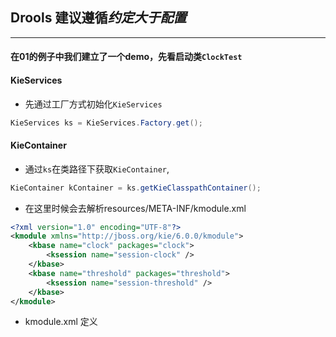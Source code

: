 ## Drools 建议遵循*约定大于配置*
* * *
#### 在01的例子中我们建立了一个demo，先看启动类`ClockTest`
#### KieServices
* 先通过工厂方式初始化`KieServices`
```java
KieServices ks = KieServices.Factory.get();
```
#### KieContainer
* 通过`ks`在类路径下获取`KieContainer`,
```java
KieContainer kContainer = ks.getKieClasspathContainer();
```

* 在这里时候会去解析resources/META-INF/kmodule.xml
```xml
<?xml version="1.0" encoding="UTF-8"?>
<kmodule xmlns="http://jboss.org/kie/6.0.0/kmodule">
    <kbase name="clock" packages="clock">
        <ksession name="session-clock" />
    </kbase>
    <kbase name="threshold" packages="threshold">
        <ksession name="session-threshold" />
    </kbase>
</kmodule>
```

* kmodule.xml
定义
